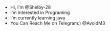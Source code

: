 -  Hi, I’m @Shelby-28
-  I’m interested in Programing 
-  I’m currently learning java
-  You Can Reach Me on Telegram:) @AvoidM3

